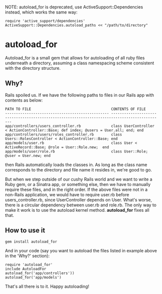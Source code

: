 NOTE: autoload_for is deprecated, use ActiveSupport::Dependencies instead, which works the same way:
    
    require 'active_support/dependencies'
    ActiveSupport::Dependencies.autoload_paths << "/path/to/directory"


autoload_for
====

Autoload_for is a small gem that allows for autoloading of all ruby files underneath
a directory, assuming a class namespacing scheme consistent with the directory
structure.

## Why?

Rails spoiled us.  If we have the following paths to files in our Rails app with contents as below:

    PATH TO FILE                                     CONTENTS OF FILE
    ------------------------------------------------ ----------------------------------------------------------------------------------------------
    app/controllers/users_controller.rb              class UserController < ActionController::Base; def index; @users = User.all; end; end
    app/controllers/users/roles_controller.rb        class Users::RolesController < ActionController::Base; end
    app/models/user.rb                               class User < ActiveRecord::Base; @role = User::Role.new;  end
    app/models/user/role.rb                          class User::Role; @user = User.new; end

then Rails automatically loads the classes in.  As long as the class name corresponds to the directory and file name it resides in, we're good to go.

But when we step outside of our cushy Rails world and we want to write a Ruby gem, or a Sinatra app, or something else, then we have to manually require these files, and in the right order.  If the above files were not in a non-Rails application, we would have to require user.rb before users_controller.rb, since UserController depends on User.  What's worse, there is a circular dependency between user.rb and role.rb.  The only way to make it work is to use the autoload kernel method.  **autoload_for** fixes all that.

## How to use it

    gem install autoload_for

And in your code (say you want to autoload the files listed in example above in the 'Why?' section):

    require 'autoload_for'
    include AutoloadFor
    autoload_for('app/controllers'))
    autoload_for('app/models')

That's all there is to it.  Happy autoloading!
